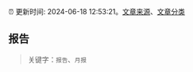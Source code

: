 :alarm_clock: 更新时间: 2024-06-18 12:53:21。[文章来源](/README.md)、[文章分类](/TAGS.md)

## 报告


> 关键字：`报告`、`月报`



